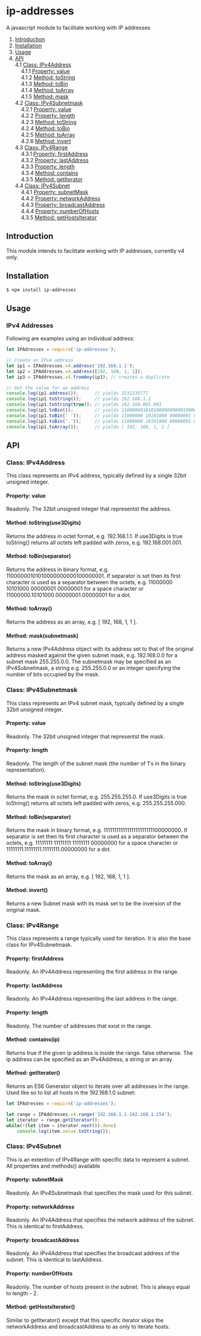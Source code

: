 # ip-addresses
A javascript module to facilitate working with IP addresses

1. [Introduction](#introduction)
2. [Installation](#installation)
3. [Usage](#usage)<br />
4. [API](#api)<br />
4.1 [Class: IPv4Address](#class-ipv4address)<br />
&nbsp;&nbsp;&nbsp;&nbsp;4.1.1 [Property: value](#property-value)<br />
&nbsp;&nbsp;&nbsp;&nbsp;4.1.2 [Method: toString](#method-tostringuse3digits)<br />
&nbsp;&nbsp;&nbsp;&nbsp;4.1.3 [Method: toBin](#method-tobinseparator)<br />
&nbsp;&nbsp;&nbsp;&nbsp;4.1.4 [Method: toArray](#method-toarray)<br />
&nbsp;&nbsp;&nbsp;&nbsp;4.1.5 [Method: mask](#method-masksubnetmask)<br />
4.2 [Class: IPv4Subnetmask](#class-ipv4subnetmask)<br />
&nbsp;&nbsp;&nbsp;&nbsp;4.2.1 [Property: value](#property-value-1)<br />
&nbsp;&nbsp;&nbsp;&nbsp;4.2.2 [Property: length](#property-length)<br />
&nbsp;&nbsp;&nbsp;&nbsp;4.2.3 [Method: toString](#method-tostringuse3digits-1)<br />
&nbsp;&nbsp;&nbsp;&nbsp;4.2.4 [Method: toBin](#method-tobinseparator-1)<br />
&nbsp;&nbsp;&nbsp;&nbsp;4.2.5 [Method: toArray](#method-toarray-1)<br />
&nbsp;&nbsp;&nbsp;&nbsp;4.2.6 [Method: invert](#method-invert)<br />
4.3 [Class: IPv4Range](#class-ipv4range)<br />
&nbsp;&nbsp;&nbsp;&nbsp;4.3.1 [Property: firstAddress](#property-firstaddress)<br />
&nbsp;&nbsp;&nbsp;&nbsp;4.3.2 [Property: lastAddress](#property-lastaddress)<br />
&nbsp;&nbsp;&nbsp;&nbsp;4.3.3 [Property: length](#property-length-1)<br />
&nbsp;&nbsp;&nbsp;&nbsp;4.3.4 [Method: contains](#method-contains)<br />
&nbsp;&nbsp;&nbsp;&nbsp;4.3.5 [Method: getIterator](#method-getiterator)<br />
4.4 [Class: IPv4Subnet](#class-ipv4subnet)<br />
&nbsp;&nbsp;&nbsp;&nbsp;4.4.1 [Property: subnetMask](#property-subnetmask)<br />
&nbsp;&nbsp;&nbsp;&nbsp;4.4.2 [Property: networkAddress](#property-networkaddress)<br />
&nbsp;&nbsp;&nbsp;&nbsp;4.4.3 [Property: broadcastAddress](#property-broadcastaddress)<br />
&nbsp;&nbsp;&nbsp;&nbsp;4.4.4 [Property: numberOfHosts](#property-numberofhosts)<br />
&nbsp;&nbsp;&nbsp;&nbsp;4.3.5 [Method: getHostsIterator](#method-gethostsiterator)<br />

## Introduction
This module intends to facilitate working with IP addresses, currently v4 only.

## Installation
```sh
$ npm install ip-addresses
```

## Usage

### IPv4 Addresses
Following are examples using an individual address:

```javascript
let IPAdresses = require('ip-addresses');

// Create an IPv4 address
let ip1 = IPAddresses.v4.address('192.168.1.1');
let ip2 = IPAddresses.v4.address([192, 168, 1, 1]);
let ip3 = IPAddresses.v4.fromAny(ip1); // creates a duplicate

// Get the value for an address
console.log(ip1.address());      // yields 3232235777
console.log(ip1.toString());     // yields 192.168.1.1
console.log(ip1.toString(true)); // yields 192.168.001.001
console.log(ip1.toBin());        // yields 11000000101010000000000100000001
console.log(ip1.toBin(' '));     // yields 11000000 10101000 00000001 00000001
console.log(ip1.toBin('.'));     // yields 11000000.10101000.00000001.00000001
console.log(ip1.toArray());      // yields [ 192, 168, 1, 1 ]

```

## API

### Class: IPv4Address
This class represents an IPv4 address, typically defined by a single 32bit unsigned integer.

#### Property: value
Readonly. The 32bit unsigned integer that representst the address.

#### Method: toString(use3Digits)
Returns the address in octet format, e.g. 192.168.1.1. If use3Digits is true toString() returns all octets left padded with zeros, e.g. 192.168.001.001.

#### Method: toBin(separator)
Returns the address in binary format, e.g. 11000000101010000000000100000001. If separator is set then its first character is used as a separator between the octets, e.g. 11000000 10101000 00000001 00000001 for a space character or 11000000.10101000.00000001.00000001 for a dot.

#### Method: toArray()
Returns the address as an array, e.g. [ 192, 168, 1, 1 ].

#### Method: mask(subnetmask)
Returns a new IPv4Address object with its address set to that of the original address masked against the given subnet mask, e.g. 192.168.0.0 for a subnet mask 255.255.0.0. The subnetmask may be specified as an IPv4Subnetmask, a string e.g. 255.255.0.0 or an integer specifying the number of bits occupied by the mask.

### Class: IPv4Subnetmask
This class represents an IPv4 subnet mask, typically defined by a single 32bit unsigned integer.

#### Property: value
Readonly. The 32bit unsigned integer that representst the mask.

#### Property: length
Readonly. The length of the subnet mask (the number of 1's in the binary representation).

#### Method: toString(use3Digits)
Returns the mask in octet format, e.g. 255.255.255.0. If use3Digits is true toString() returns all octets left padded with zeros, e.g. 255.255.255.000.

#### Method: toBin(separator)
Returns the mask in binary format, e.g. 11111111111111111111111100000000. If separator is set then its first character is used as a separator between the octets, e.g. 11111111 11111111 11111111 00000000 for a space character or 11111111.11111111.11111111.00000000 for a dot.

#### Method: toArray()
Returns the mask as an array, e.g. [ 192, 168, 1, 1 ].

#### Method: invert()
Returns a new Subnet mask with its mask set to be the inversion of the original mask.

### Class: IPv4Range
This class represents a range typically used for iteration. It is also the base class for IPv4Subnetmask.

#### Property: firstAddress
Readonly. An IPv4Address representing the first address in the range.

#### Property: lastAddress
Readonly. An IPv4Address representing the last address in the range.

#### Property: length
Readonly. The number of addresses that exist in the range.

#### Method: contains(ip)
Returns true if the given ip address is inside the range. false otherwise. The ip address can be specified as an IPv4Address, a string or an array.

#### Method: getIterator()
Returns an ES6 Generator object to iterate over all addresses in the range. Used like so to list all hosts in the 192.168.1.0 subnet:

```javascript
let IPAdresses = require('ip-addresses');

let range = IPAddresses.v4.range('192.168.1.1-192.168.1.254');
let iterator = range.getIterator();
while(!(let item = iterator.next()).done)
    console.log(item.value.toString());

```

### Class: IPv4Subnet
This is an extention of IPv4Range with specific data to represent a subnet. All properties and methods() available 

#### Property: subnetMask
Readonly. An IPv4Subnetmask that specifies the mask used for this subnet.

#### Property: networkAddress
Readonly. An IPv4Address that specifies the network address of the subnet. This is identical to firstAddress.

#### Property: broadcastAddress
Readonly. An IPv4Address that specifies the broadcast address of the subnet. This is identical to lastAddress.

#### Property: numberOfHosts
Readonly. The number of hosts present in the subnet. This is always equal to length - 2.

#### Method: getHostsIterator()
Similar to getIterator() except that this specific iterator skips the networkAddress and broadcastAddress to as only to iterate hosts.

